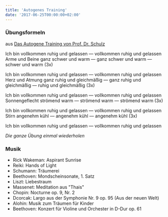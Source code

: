 ```yaml
---
title: 'Autogenes Training'
date: '2017-06-25T00:00:00+02:00'
---
```


### Übungsformeln
aus [Das Autogene Training von Prof. Dr. Schulz](https://www.amazon.de/dp/3134014203/)

Ich bin vollkommen ruhig und gelassen &mdash; vollkommen ruhig und gelassen
Arme und Beine ganz schwer und warm &mdash; ganz schwer und warm &mdash; schwer und warm (3x)

Ich bin vollkommen ruhig und gelassen &mdash; vollkommen ruhig und gelassen
Herz und Atmung ganz ruhig und gleichmäßig &mdash; ganz ruhig und gleichmäßig &mdash; ruhig und gleichmäßig (3x)

Ich bin vollkommen ruhig und gelassen &mdash; vollkommen ruhig und gelassen
Sonnengeflecht strömend warm &mdash; strömend warm &mdash; strömend warm (3x)

Ich bin vollkommen ruhig und gelassen &mdash; vollkommen ruhig und gelassen
Stirn angenehm kühl &mdash; angenehm kühl &mdash; angenehm kühl (3x)

Ich bin vollkommen ruhig und gelassen &mdash; vollkommen ruhig und gelassen

*Die ganze Übung einmal wiederholen*

### Musik
* Rick Wakeman: Aspirant Sunrise
* Reiki: Hands of Light
* Schumann: Träumerei
* Beethoven: Mondscheinsonate, 1. Satz
* Liszt: Liebestraum
* Massenet: Meditation aus "Thais"
* Chopin: Nocturne op. 9, Nr. 2
* Dcorcak: Largo aus der Symphonie Nr. 9 op. 95 (Aus der neuen Welt)
* Alohin: Musik zum Träumen für Kinder
* Beethoven: Konzert für Violine und Orchester in D-Dur op. 61
